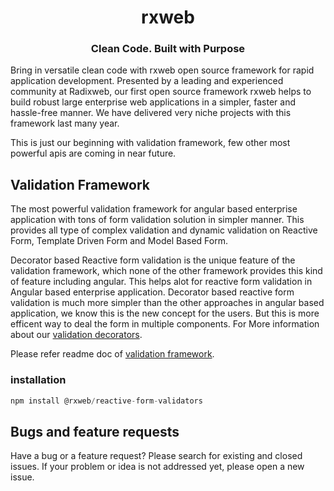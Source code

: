 <h1 align="center">rxweb</h1>
<h3 align="center">Clean Code. Built with Purpose</h3>
Bring in versatile clean code with rxweb open source framework for rapid application development. Presented by a leading and experienced community at Radixweb, our first open source framework rxweb helps to build robust large enterprise web applications in a simpler, faster and hassle-free manner. We have delivered very niche projects with this framework last many year. 

This is just our beginning with validation framework, few other most powerful apis are coming in near future.

## Validation Framework
The most powerful validation framework for angular based enterprise application with tons of form validation solution in simpler manner. This provides all type of complex validation and dynamic validation on Reactive Form, Template Driven Form and Model Based Form. 

Decorator based Reactive form validation is the unique feature of the validation framework, which none of the other framework provides this kind of feature including angular. This helps alot for reactive form validation in Angular based enterprise application. Decorator based reactive form validation is much more simpler than the other approaches in angular based application, we know this is the new concept for the users. But this is more efficent way to deal the form in multiple components. For More information about our [validation decorators](https://rxweb.io/validation-decorators/alpha).

Please refer readme doc of [validation framework](https://github.com/rxweb/rxweb/edit/master/packages/reactive-form-validators/README.MD). 

### installation
```js
npm install @rxweb/reactive-form-validators
```

## Bugs and feature requests
Have a bug or a feature request? Please search for existing and closed issues. If your problem or idea is not addressed yet, please open a new issue.

